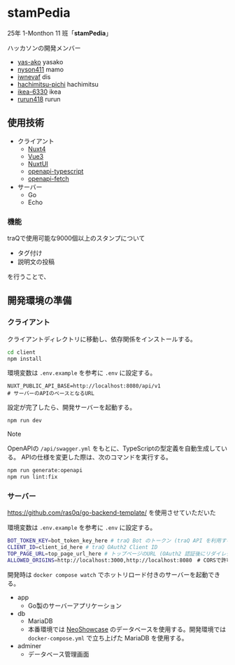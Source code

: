 # stamPedia

25年 1-Monthon 11 班「**stamPedia**」

ハッカソンの開発メンバー

- [yas-ako](https://github.com/yas-ako) yasako
- [nyson411](https://github.com/nyson411) mamo
- [iwnevaf](https://github.com/iwnevaf) dis
- [hachimitsu-pichi](https://github.com/hachimitsu-pichi) hachimitsu
- [ikea-6330](https://github.com/ikea-6330) ikea
- [rurun418](https://github.com/rurun418) rurun

## 使用技術

- クライアント
  - [Nuxt4](https://nuxt.com/)
  - [Vue3](https://vuejs.org/)
  - [NuxtUI](https://ui.nuxt.com/)
  - [openapi-typescript](https://openapi-ts.dev/ja/introduction)
  - [openapi-fetch](https://openapi-ts.dev/ja/openapi-fetch/)
- サーバー
  - Go
  - Echo

### 機能

traQで使用可能な9000個以上のスタンプについて
- タグ付け
- 説明文の投稿

を行うことで、

## 開発環境の準備


### クライアント

クライアントディレクトリに移動し、依存関係をインストールする。

```bash
cd client
npm install
```

環境変数は `.env.example` を参考に `.env` に設定する。

```
NUXT_PUBLIC_API_BASE=http://localhost:8080/api/v1
# サーバーのAPIのベースとなるURL
```

設定が完了したら、開発サーバーを起動する。

```bash
npm run dev
```

> [!NOTE]
> OpenAPIの `/api/swagger.yml` をもとに、TypeScriptの型定義を自動生成している。
> APIの仕様を変更した際は、次のコマンドを実行する。
> ```bash
> npm run generate:openapi
> npm run lint:fix
> ```

### サーバー

https://github.com/ras0q/go-backend-template/ を使用させていただいた

環境変数は `.env.example` を参考に `.env` に設定する。

```bash
BOT_TOKEN_KEY=bot_token_key_here # traQ Bot のトークン (traQ API を利用するため)
CLIENT_ID=client_id_here # traQ OAuth2 Client ID
TOP_PAGE_URL=top_page_url_here # トップページのURL (OAuth2 認証後にリダイレクトする先)
ALLOWED_ORIGINS=http://localhost:3000,http://localhost:8080　# CORSで許可するオリジン (カンマ区切り)
```

開発時は `docker compose watch` でホットリロード付きのサーバーを起動できる。

- app
  - Go製のサーバーアプリケーション
- db
  - MariaDB
  - 本番環境では [NeoShowcase](https://github.com/traPtitech/NeoShowcase/) のデータベースを使用する。開発環境では `docker-compose.yml` で立ち上げた MariaDB を使用する。
- adminer
  - データベース管理画面